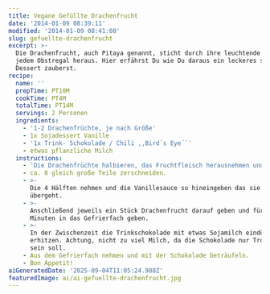```yaml
---
title: Vegane Gefüllte Drachenfrucht
date: '2014-01-09 08:39:11'
modified: '2014-01-09 08:41:08'
slug: gefuellte-drachenfrucht
excerpt: >-
  Die Drachenfrucht, auch Pitaya genannt, sticht durch ihre leuchtende Farbe in
  jedem Obstregal heraus. Hier erfährst Du wie Du daraus ein leckeres schnelles
  Dessert zauberst.
recipe:
  name: ''
  prepTime: PT10M
  cookTime: PT4M
  totalTime: PT14M
  servings: 2 Personen
  ingredients:
    - '1-2 Drachenfrüchte, je nach Größe'
    - 1x Sojadessert Vanille
    - '1x Trink- Schokolade / Chili ,,Bird´s Eye´´'
    - etwas pflanzliche Milch
  instructions:
    - 'Die Drachenfrüchte halbieren, das Fruchtfleisch herausnehmen und in'
    - ca. 8 gleich große Teile zerschneiden.
    - >-
      Die 4 Hälften nehmen und die Vanillesauce so hineingeben das sie nicht
      übergeht.
    - >-
      Anschließend jeweils ein Stück Drachenfrucht darauf geben und für knapp 10
      Minuten in das Gefrierfach geben.
    - >-
      In der Zwischenzeit die Trinkschokolade mit etwas Sojamilch eindünnen und
      erhitzen. Achtung, nicht zu viel Milch, da die Schokolade nur Tropffest
      sein soll.
    - Aus dem Gefrierfach nehmen und mit der Schokolade beträufeln.
    - Bon Appetit!
aiGeneratedDate: '2025-09-04T11:05:24.988Z'
featuredImage: ai/ai-gefuellte-drachenfrucht.jpg
---
```



